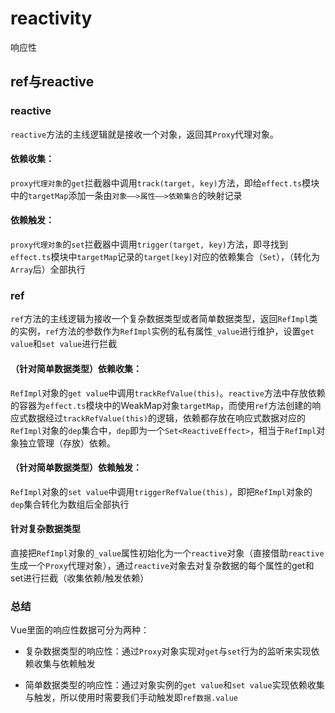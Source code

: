 # reactivity

响应性



## ref与reactive



### reactive

`reactive`方法的主线逻辑就是接收一个对象，返回其`Proxy`代理对象。

#### 依赖收集：

`proxy代理对象`的`get`拦截器中调用`track(target, key)`方法，即给`effect.ts`模块中的`targetMap`添加一条由`对象——>属性——>依赖集合`的映射记录

#### 依赖触发：

`proxy代理对象`的`set`拦截器中调用`trigger(target, key)`方法，即寻找到`effect.ts`模块中`targetMap`记录的`target[key]`对应的依赖集合（`Set`），（转化为`Array`后）全部执行



### ref

`ref`方法的主线逻辑为接收一个复杂数据类型或者简单数据类型，返回`RefImpl`类的实例，`ref`方法的参数作为`RefImpl`实例的私有属性`_value`进行维护，设置`get value`和`set value`进行拦截

#### （针对简单数据类型）依赖收集：

`RefImpl`对象的`get value`中调用`trackRefValue(this)`。`reactive`方法中存放依赖的容器为`effect.ts`模块中的WeakMap对象`targetMap`，而使用`ref`方法创建的响应式数据经过`trackRefValue(this)`的逻辑，依赖都存放在响应式数据对应的`RefImpl`对象的`dep`集合中，`dep`即为一个`Set<ReactiveEffect>`，相当于`RefImpl`对象独立管理（存放）依赖。

#### （针对简单数据类型）依赖触发：

`RefImpl`对象的`set value`中调用`triggerRefValue(this)`，即把`RefImpl`对象的`dep`集合转化为数组后全部执行

#### 针对复杂数据类型

直接把`RefImpl`对象的`_value`属性初始化为一个`reactive`对象（直接借助`reactive`生成一个`Proxy`代理对象），通过`reactive`对象去对复杂数据的每个属性的get和set进行拦截（收集依赖/触发依赖）



### 总结

Vue里面的响应性数据可分为两种：

* 复杂数据类型的响应性：通过`Proxy`对象实现对`get`与`set`行为的监听来实现依赖收集与依赖触发

* 简单数据类型的响应性：通过对象实例的`get value`和`set value`实现依赖收集与触发，所以使用时需要我们手动触发即`ref数据.value`
